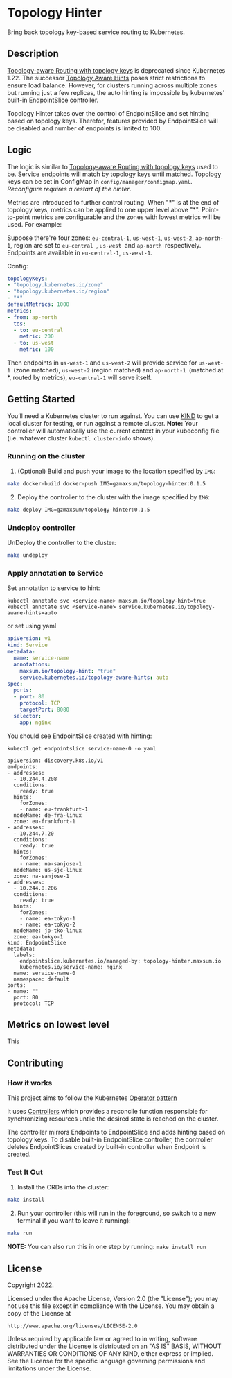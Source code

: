 # Topology Hinter

Bring back topology key-based service routing to Kubernetes.

## Description

[Topology-aware Routing with topology keys](https://kubernetes.io/docs/concepts/services-networking/service-topology/) is deprecated since Kubernetes 1.22. The successor [Topology Aware Hints](https://kubernetes.io/docs/concepts/services-networking/topology-aware-hints/) poses strict restrictions to ensure load balance. However, for clusters running across multiple zones but running just a few replicas, the auto hinting is impossible by kubernetes' built-in EndpointSlice controller.

Topology Hinter takes over the control of EndpointSlice and set hinting based on topology keys. Therefor, features provided by EndpointSlice will be disabled and number of endpoints is limited to 100.

## Logic

The logic is similar to [Topology-aware Routing with topology keys](https://kubernetes.io/docs/concepts/services-networking/service-topology/) used to be. Service endpoints will match by topology keys until matched. Topology keys can be set in ConfigMap in `config/manager/configmap.yaml`. *Reconfigure requires a restart of the hinter*.

Metrics are introduced to further control routing. When "\*" is at the end of topology keys, metrics can be applied to one upper level above "\*". Point-to-point metrics are configurable and the zones with lowest metrics will be used. For example:

Suppose there're four zones: `eu-central-1`, `us-west-1`, `us-west-2`, `ap-north-1`, region are set to `eu-central `, `us-west `and `ap-north `respectively. Endpoints are available in `eu-central-1`, `us-west-1`.

Config:

```yaml
topologyKeys:
- "topology.kubernetes.io/zone"
- "topology.kubernetes.io/region"
- "*"
defaultMetrics: 1000
metrics:
- from: ap-north
  tos:
  - to: eu-central
    metric: 200
  - to: us-west
    metric: 100
```

Then endpoints in `us-west-1` and `us-west-2` will provide service for `us-west-1 `(zone matched), `us-west-2` (region matched) and `ap-north-1 `(matched at *, routed by metrics), `eu-central-1` will serve itself.

## Getting Started

You’ll need a Kubernetes cluster to run against. You can use [KIND](https://sigs.k8s.io/kind) to get a local cluster for testing, or run against a remote cluster.
**Note:** Your controller will automatically use the current context in your kubeconfig file (i.e. whatever cluster `kubectl cluster-info` shows).

### Running on the cluster

1. (Optional) Build and push your image to the location specified by `IMG`:

```sh
make docker-build docker-push IMG=gzmaxsum/topology-hinter:0.1.5
```

2. Deploy the controller to the cluster with the image specified by `IMG`:

```sh
make deploy IMG=gzmaxsum/topology-hinter:0.1.5
```

### Undeploy controller

UnDeploy the controller to the cluster:

```sh
make undeploy
```

### Apply annotation to Service

Set annotation to service to hint:

```
kubectl annotate svc <service-name> maxsum.io/topology-hint=true
kubectl annotate svc <service-name> service.kubernetes.io/topology-aware-hints=auto
```

or set using yaml

```yaml
apiVersion: v1
kind: Service
metadata:
  name: service-name
  annotations:
    maxsum.io/topology-hint: "true"
    service.kubernetes.io/topology-aware-hints: auto
spec:
  ports:
  - port: 80
    protocol: TCP
    targetPort: 8080
  selector:
    app: nginx
```

You should see EndpointSlice created with hinting:

```
kubectl get endpointslice service-name-0 -o yaml

```

```
apiVersion: discovery.k8s.io/v1
endpoints:
- addresses:
  - 10.244.4.208
  conditions:
    ready: true
  hints:
    forZones:
    - name: eu-frankfurt-1
  nodeName: de-fra-linux
  zone: eu-frankfurt-1
- addresses:
  - 10.244.7.20
  conditions:
    ready: true
  hints:
    forZones:
    - name: na-sanjose-1
  nodeName: us-sjc-linux
  zone: na-sanjose-1
- addresses:
  - 10.244.8.206
  conditions:
    ready: true
  hints:
    forZones:
    - name: ea-tokyo-1
    - name: ea-tokyo-2
  nodeName: jp-tko-linux
  zone: ea-tokyo-1
kind: EndpointSlice
metadata:
  labels:
    endpointslice.kubernetes.io/managed-by: topology-hinter.maxsum.io
    kubernetes.io/service-name: nginx
  name: service-name-0
  namespace: default
ports:
- name: ""
  port: 80
  protocol: TCP
```

## Metrics on lowest level

This

## Contributing

### How it works

This project aims to follow the Kubernetes [Operator pattern](https://kubernetes.io/docs/concepts/extend-kubernetes/operator/)

It uses [Controllers](https://kubernetes.io/docs/concepts/architecture/controller/)
which provides a reconcile function responsible for synchronizing resources untile the desired state is reached on the cluster.

The controller mirrors Endpoints to EndpointSlice and adds hinting based on topology keys. To disable built-in EndpointSlice controller, the controller deletes EndpointSlices created by built-in controller when Endpoint is created.

### Test It Out

1. Install the CRDs into the cluster:

```sh
make install
```

2. Run your controller (this will run in the foreground, so switch to a new terminal if you want to leave it running):

```sh
make run
```

**NOTE:** You can also run this in one step by running: `make install run`

## License

Copyright 2022.

Licensed under the Apache License, Version 2.0 (the "License");
you may not use this file except in compliance with the License.
You may obtain a copy of the License at

    http://www.apache.org/licenses/LICENSE-2.0

Unless required by applicable law or agreed to in writing, software
distributed under the License is distributed on an "AS IS" BASIS,
WITHOUT WARRANTIES OR CONDITIONS OF ANY KIND, either express or implied.
See the License for the specific language governing permissions and
limitations under the License.
